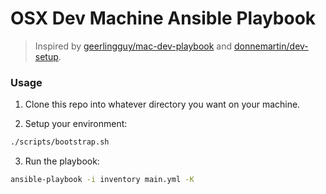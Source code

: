# OSX Dev Machine Ansible Playbook

> Inspired by [geerlingguy/mac-dev-playbook](https://github.com/geerlingguy/mac-dev-playbook) and [donnemartin/dev-setup](https://github.com/donnemartin/dev-setup).

### Usage

1.  Clone this repo into whatever directory you want on your machine.

2.  Setup your environment:
```bash
./scripts/bootstrap.sh
```

3.  Run the playbook:
```bash
ansible-playbook -i inventory main.yml -K
```

